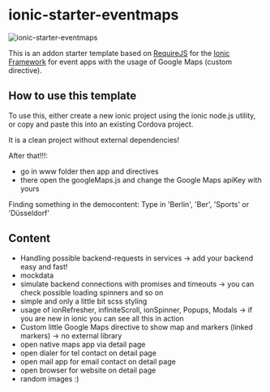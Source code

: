 # ionic-starter-eventmaps

![ionic-starter-eventmaps](https://cloud.githubusercontent.com/assets/2264672/9698084/bf4d7c4e-53a7-11e5-8fc2-c8b87db876c9.png)

This is an addon starter template based on [RequireJS](http://requirejs.org/) for the [Ionic Framework](http://ionicframework.com/) for event apps with the usage of Google Maps (custom directive).

## How to use this template

To use this, either create a new ionic project using the ionic node.js utility, or copy and paste this into an existing Cordova project.

It is a clean project without external dependencies!

After that!!!:

- go in www folder then app and directives
- there open the googleMaps.js and change the Google Maps apiKey with yours

Finding something in the democontent:
Type in 'Berlin', 'Ber', 'Sports' or 'Düsseldorf'

## Content

- Handling possible backend-requests in services -> add your backend easy and fast!
- mockdata
- simulate backend connections with promises and timeouts -> you can check possible loading spinners and so on
- simple and only a little bit scss styling
- usage of ionRefresher, infiniteScroll, ionSpinner, Popups, Modals -> if you are new in ionic you can see all this in action
- Custom little Google Maps directive to show map and markers (linked markers) -> no external library
- open native maps app via detail page
- open dialer for tel contact on detail page
- open mail app for email contact on detail page
- open browser for website on detail page
- random images :)


